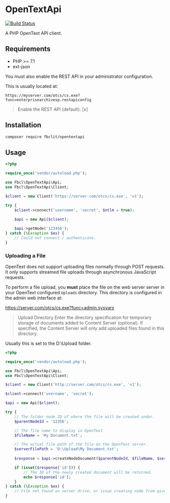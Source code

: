 # OpenTextApi

[![Build Status](https://travis-ci.com/FBCLIT/OpenTextApi.svg?branch=master)](https://travis-ci.com/FBCLIT/OpenTextApi)

A PHP OpenText API client.

## Requirements

- PHP >= 7.1
- ext-json

You must also enable the REST API in your administrator configuration.

This is usually located at:

```
https://myserver.com/otcs/cs.exe?func=enterprisearchivesp.restapiconfig
```

> Enable the REST API (default): [x]

## Installation

```bash
composer require fbclit/opentextapi
```

## Usage

```php
<?php

require_once('vendor/autoload.php');

use Fbcl\OpenTextApi\Api;
use Fbcl\OpenTextApi\Client;

$client = new Client('https://server.com/otcs/cs.exe', 'v1');

try {
    $client->connect('username', 'secret', $ntlm = true);
    
    $api = new Api($client);

    $api->getNode('123456');
} catch (\Exception $ex) {
    // Could not connect / authenticate.
}
```

### Uploading a File

OpenText does not support uploading files normally through POST requests. It
only supports streamed file uploads through asynchronous JavaScript requests.

To perform a file upload, you **must** place the file on the web server
server in your OpenText configured `Uploads` directory. This directory
is configured in the admin web interface at:

https://server.com/otcs/cs.exe?func=admin.sysvars

> Upload Directory
> Enter the directory specification for temporary storage of documents added
> to Content Server (optional). If specified, the Content Server will only
> add uploaded files found in this directory.

Usually this is set to the D:\Upload folder.

```php
<?php

require_once('vendor/autoload.php');

use Fbcl\OpenTextApi\Api;
use Fbcl\OpenTextApi\Client;

$client = new Client('http://server.com/otcs/cs.exe', 'v1');

$client->connect('username', 'secret');

$api = new Api($client);

try {
    // The folder node ID of where the file will be created under.
    $parentNodeId = '12356';

    // The file name to display in OpenText
    $fileName = 'My Document.txt';

    // The actual file path of the file on the OpenText server.
    $serverFilePath = 'D:\Upload\My Document.txt';
    
    $response = $api->createNodeDocument($parentNodeId, $fileName, $serverFilePath);

    if (isset($response['id'])) {
        // The ID of the newly created document will be returned.
        echo $response['id']; 
    }   
} catch (\Exception $ex) {
    // File not found on server drive, or issue creating node from given parent.
}
```

